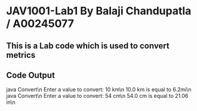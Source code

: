 # JAV1001-Lab1 By Balaji Chandupatla / A00245077
## This is a Lab code which is used to convert metrics

## Code Output
java Convert\n
Enter a value to convert: 10 km\n
10.0 km is equal to 6.2mi\n
java Convert\n
Enter a value to convert: 54 cm\n
54.0 cm is equal to 21.06 in\n

